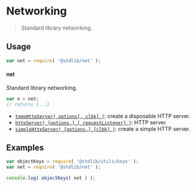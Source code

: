 <!--

@license Apache-2.0

Copyright (c) 2018 The Stdlib Authors.

Licensed under the Apache License, Version 2.0 (the "License");
you may not use this file except in compliance with the License.
You may obtain a copy of the License at

   http://www.apache.org/licenses/LICENSE-2.0

Unless required by applicable law or agreed to in writing, software
distributed under the License is distributed on an "AS IS" BASIS,
WITHOUT WARRANTIES OR CONDITIONS OF ANY KIND, either express or implied.
See the License for the specific language governing permissions and
limitations under the License.

-->

# Networking

> Standard library networking.

<section class="usage">

## Usage

```javascript
var net = require( '@stdlib/net' );
```

#### net

Standard library networking.

```javascript
var n = net;
// returns {...}
```

<!-- <toc pattern="*"> -->

<div class="namespace-toc">

-   <span class="signature">[`tempHttpServer( options[, clbk] )`][@stdlib/net/disposable-http-server]</span><span class="delimiter">: </span><span class="description">create a disposable HTTP server.</span>
-   <span class="signature">[`httpServer( [options,] [ requestListener] )`][@stdlib/net/http-server]</span><span class="delimiter">: </span><span class="description">HTTP server.</span>
-   <span class="signature">[`simpleHttpServer( [options,] [clbk] )`][@stdlib/net/simple-http-server]</span><span class="delimiter">: </span><span class="description">create a simple HTTP server.</span>

</div>

<!-- </toc> -->

</section>

<!-- /.usage -->

<section class="examples">

## Examples

<!-- TODO: better examples -->

<!-- eslint no-undef: "error" -->

```javascript
var objectKeys = require( '@stdlib/utils/keys' );
var net = require( '@stdlib/net' );

console.log( objectKeys( net ) );
```

</section>

<!-- /.examples -->

<section class="links">

<!-- <toc-links> -->

[@stdlib/net/disposable-http-server]: https://github.com/stdlib-js/stdlib/tree/develop/lib/node_modules/%40stdlib/net/disposable-http-server

[@stdlib/net/http-server]: https://github.com/stdlib-js/stdlib/tree/develop/lib/node_modules/%40stdlib/net/http-server

[@stdlib/net/simple-http-server]: https://github.com/stdlib-js/stdlib/tree/develop/lib/node_modules/%40stdlib/net/simple-http-server

<!-- </toc-links> -->

</section>

<!-- /.links -->
